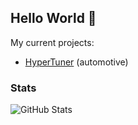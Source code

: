 ## Hello World 👋

My current projects:

- [HyperTuner](https://github.com/hyper-tuner) (automotive)

### Stats

![GitHub Stats](https://streak-stats.demolab.com?user=karniv00l&theme=dark&hide_border=true&border_radius=20)

<!-- [![Top Langs](https://github-readme-stats.vercel.app/api/top-langs/?username=karniv00l&layout=compact&theme=dark&hide_border=true&border_radius=20)](https://github.com/anuraghazra/github-readme-stats) -->

<!--
**karniv00l/karniv00l** is a ✨ _special_ ✨ repository because its `README.md` (this file) appears on your GitHub profile.

Here are some ideas to get you started:

- 🔭 I’m currently working on ...
- 🌱 I’m currently learning ...
- 👯 I’m looking to collaborate on ...
- 🤔 I’m looking for help with ...
- 💬 Ask me about ...
- 📫 How to reach me: ...
- 😄 Pronouns: ...
- ⚡ Fun fact: ...
-->
